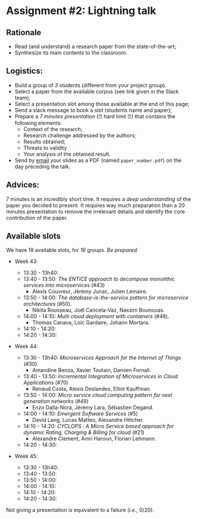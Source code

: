# Assignment #2: Lightning talk

## Rationale

  - Read (and understand) a research paper from the state-of-the-art;
  - Synthesize its main contents to the classroom.

## Logistics:

  - Build a group of _3_ students (different from your project group).
  - Select a paper from the available corpus (see link given in the Slack team);
  - Select a presentation slot among those available at the end of this page;
  - Send a slack message to book a slot (students name and paper);
  - Prepare a *7 minutes presentation* (:alarm_clock: hard limit :alarm_clock:) that contains the following elements:
    - Context of the research;
    - Research challenge addressed by the authors;
    - Results obtained;
    - Threats to validity
    - Your analysis of the obtained result.
  - Send by [email](mosser@i3s.unice.fr) your slides as a PDF (named `paper_number.pdf`) on the day preceding the talk.

## Advices:

7 minutes is an incredibly short time. It requires a *deep understanding* of the paper you decided to present. It requires way much preparation than a 20 minutes presentation to remove the irrelevant details and identify the core contribution of the paper.


## Available slots

We have 18 available slots, for _16_ groups. _Be prepared_.

  - Week 43:
    - 13:30 - 13h40:
    - 13:40 - 13:50: _The ENTICE approach to decompose monolithic services into microservices_ (#43)
      - Alexis Couvreur, Jérémy Junac, Julien Lemaire.
    - 13:50 - 14:00: _The database-is-the-service pattern for microservice architectures_ (#50).
      - Nikita Rousseau, Joël Cancela-Vaz, Nassim Bounouas.
    - 14:00 - 14:10: _Multi cloud deployment with containers_ (#48).
      - Thomas Canava, Loic Gardaire, Johann Mortara.
    - 14:10 - 14:20:
    - 14:20 - 14:30:

  - Week 44:
    - 13:30 - 13h40: _Microservices Approach for the Internet of Things_ (#30).
      - Amandine Benza, Xavier Toutain, Damien Fornali.
    - 13:40 - 13:50: _Incremental Integration of Microservices in Cloud Applications_ (#70)
      - Renaud Costa, Alexis Deslandes, Elliot Kauffman.
    - 13:50 - 14:00: _Micro service cloud computing pattern for next generation networks_ (#49)
      - Enzo Dalla-Nora, Jérémy Lara, Sébastien Degand.
    - 14:00 - 14:10: _Emergent Software Services_ (#5)
      - David Lang, Lucas Matteo, Alexandre Hiltcher.
    - 14:10 - 14:20: _CYCLOPS : A Micro Service based approach for dynamic Rating, Charging & Billing for cloud_ (#21)
      - Alexandre Clement, Amri Haroun, Florian Lehmann.
    - 14:20 - 14:30:

  - Week 45:
    - 13:30 - 13h40:
    - 13:40 - 13:50:
    - 13:50 - 14:00:
    - 14:00 - 14:10:
    - 14:10 - 14:20:
    - 14:20 - 14:30:

Not giving a  presentation is equivalent to a failure (_i.e._, 0/20).
